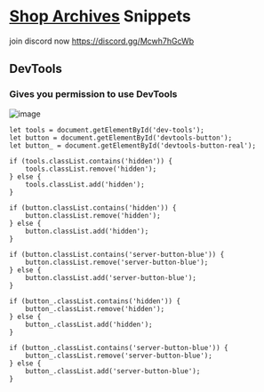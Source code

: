 # [Shop Archives](https://dtacat.github.io/Collectibles/) Snippets

join discord now https://discord.gg/Mcwh7hGcWb

## DevTools

### Gives you permission to use DevTools

![image](https://github.com/TrellTrell/Shop-Archive-Snippets/assets/149860492/cca2ab9d-f98c-41ff-837b-ba9e985163f2)

```
let tools = document.getElementById('dev-tools');
let button = document.getElementById('devtools-button');
let button_ = document.getElementById('devtools-button-real');

if (tools.classList.contains('hidden')) {
    tools.classList.remove('hidden');
} else {
    tools.classList.add('hidden');
}

if (button.classList.contains('hidden')) {
    button.classList.remove('hidden');
} else {
    button.classList.add('hidden');
}

if (button.classList.contains('server-button-blue')) {
    button.classList.remove('server-button-blue');
} else {
    button.classList.add('server-button-blue');
}

if (button_.classList.contains('hidden')) {
    button_.classList.remove('hidden');
} else {
    button_.classList.add('hidden');
}

if (button_.classList.contains('server-button-blue')) {
    button_.classList.remove('server-button-blue');
} else {
    button_.classList.add('server-button-blue');
}
```
